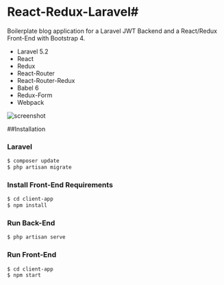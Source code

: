# React-Redux-Laravel#

Boilerplate blog application for a Laravel JWT Backend and a React/Redux Front-End with Bootstrap 4.

* Laravel 5.2
* React
* Redux
* React-Router
* React-Router-Redux
* Babel 6
* Redux-Form
* Webpack

![screenshot](http://)

##Installation

### Laravel
```sh
$ composer update
$ php artisan migrate 

```

### Install Front-End Requirements
```sh
$ cd client-app
$ npm install
```

### Run Back-End

```sh
$ php artisan serve
```


### Run Front-End

```sh
$ cd client-app
$ npm start
```
 
